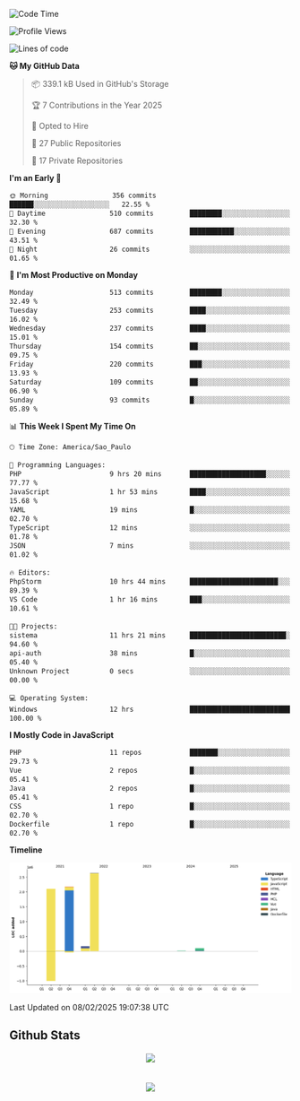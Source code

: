  
<!--START_SECTION:waka-->
![Code Time](http://img.shields.io/badge/Code%20Time-1%2C782%20hrs%2016%20mins-blue)

![Profile Views](http://img.shields.io/badge/Profile%20Views-0-blue)

![Lines of code](https://img.shields.io/badge/From%20Hello%20World%20I%27ve%20Written-7.2%20million%20lines%20of%20code-blue)

**🐱 My GitHub Data** 

> 📦 339.1 kB Used in GitHub's Storage 
 > 
> 🏆 7 Contributions in the Year 2025
 > 
> 💼 Opted to Hire
 > 
> 📜 27 Public Repositories 
 > 
> 🔑 17 Private Repositories 
 > 
**I'm an Early 🐤** 

```text
🌞 Morning                356 commits         ██████░░░░░░░░░░░░░░░░░░░   22.55 % 
🌆 Daytime                510 commits         ████████░░░░░░░░░░░░░░░░░   32.30 % 
🌃 Evening                687 commits         ███████████░░░░░░░░░░░░░░   43.51 % 
🌙 Night                  26 commits          ░░░░░░░░░░░░░░░░░░░░░░░░░   01.65 % 
```
📅 **I'm Most Productive on Monday** 

```text
Monday                   513 commits         ████████░░░░░░░░░░░░░░░░░   32.49 % 
Tuesday                  253 commits         ████░░░░░░░░░░░░░░░░░░░░░   16.02 % 
Wednesday                237 commits         ████░░░░░░░░░░░░░░░░░░░░░   15.01 % 
Thursday                 154 commits         ██░░░░░░░░░░░░░░░░░░░░░░░   09.75 % 
Friday                   220 commits         ███░░░░░░░░░░░░░░░░░░░░░░   13.93 % 
Saturday                 109 commits         ██░░░░░░░░░░░░░░░░░░░░░░░   06.90 % 
Sunday                   93 commits          █░░░░░░░░░░░░░░░░░░░░░░░░   05.89 % 
```


📊 **This Week I Spent My Time On** 

```text
🕑︎ Time Zone: America/Sao_Paulo

💬 Programming Languages: 
PHP                      9 hrs 20 mins       ███████████████████░░░░░░   77.77 % 
JavaScript               1 hr 53 mins        ████░░░░░░░░░░░░░░░░░░░░░   15.68 % 
YAML                     19 mins             █░░░░░░░░░░░░░░░░░░░░░░░░   02.70 % 
TypeScript               12 mins             ░░░░░░░░░░░░░░░░░░░░░░░░░   01.78 % 
JSON                     7 mins              ░░░░░░░░░░░░░░░░░░░░░░░░░   01.02 % 

🔥 Editors: 
PhpStorm                 10 hrs 44 mins      ██████████████████████░░░   89.39 % 
VS Code                  1 hr 16 mins        ███░░░░░░░░░░░░░░░░░░░░░░   10.61 % 

🐱‍💻 Projects: 
sistema                  11 hrs 21 mins      ████████████████████████░   94.60 % 
api-auth                 38 mins             █░░░░░░░░░░░░░░░░░░░░░░░░   05.40 % 
Unknown Project          0 secs              ░░░░░░░░░░░░░░░░░░░░░░░░░   00.00 % 

💻 Operating System: 
Windows                  12 hrs              █████████████████████████   100.00 % 
```

**I Mostly Code in JavaScript** 

```text
PHP                      11 repos            ███████░░░░░░░░░░░░░░░░░░   29.73 % 
Vue                      2 repos             █░░░░░░░░░░░░░░░░░░░░░░░░   05.41 % 
Java                     2 repos             █░░░░░░░░░░░░░░░░░░░░░░░░   05.41 % 
CSS                      1 repo              █░░░░░░░░░░░░░░░░░░░░░░░░   02.70 % 
Dockerfile               1 repo              █░░░░░░░░░░░░░░░░░░░░░░░░   02.70 % 
```



**Timeline**

![Lines of Code chart](https://raw.githubusercontent.com/MaueDev/MaueDev/main/assets/bar_graph.png)


 Last Updated on 08/02/2025 19:07:38 UTC
<!--END_SECTION:waka-->

## Github Stats  
<div align="center"><img src="https://github-readme-stats.vercel.app/api/top-langs/?username=MaueDev&hide_border=true&layout=compact" align="center" /></div>  

<br/>  

<br/>  

<div align="center">
<img src="https://komarev.com/ghpvc/?username=MaueDev&&style=flat-square" align="center" />
</div>  
  

